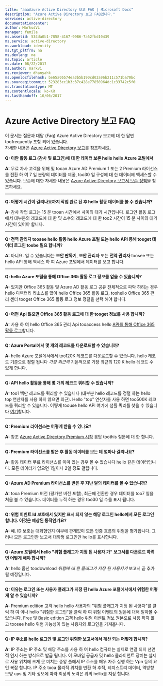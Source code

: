 ```yaml
---
title: "aaaAzure Active Directory 보고 FAQ | Microsoft Docs"
description: "Azure Active Directory 보고 FAQ입니다."
services: active-directory
documentationcenter: 
author: MarkusVi
manager: femila
ms.assetid: 534da0b1-7858-4167-9986-7a62fbd10439
ms.service: active-directory
ms.workload: identity
ms.tgt_pltfrm: na
ms.devlang: na
ms.topic: article
ms.date: 08/22/2017
ms.author: markvi
ms.reviewer: dhanyahk
ms.openlocfilehash: be65a05574ea3b5b190cd02a96b211c571ba70bc
ms.sourcegitcommit: 523283cc1b3c37c428e77850964dc1c33742c5f0
ms.translationtype: MT
ms.contentlocale: ko-KR
ms.lasthandoff: 10/06/2017
---
```

# <a name="azure-active-directory-reporting-faq"></a>Azure Active Directory 보고 FAQ

이 문서는 질문과 대답 (Faq) Azure Active Directory 보고에 대 한 답변 toofrequently 포함 되어 있습니다.  
자세한 내용은 [Azure Active Directory 보고](active-directory-reporting-azure-portal.md)를 참조하세요. 

**Q: 이란 활동 로그 (감사 및 로그인)에 대 한 데이터 보존 hello hello Azure 포털에서** 

**A:** 무료 자사 고객을 위해 및 tooan Azure AD Premium 1 또는 2 Premium 라이선스를 전환 하 여 7 일 분량의 데이터를 제공, too30 일 구성에 대 한 데이터에 액세스할 수 있습니다. 보존에 대한 자세한 내용은 [Azure Active Directory 보고서 보존 정책](active-directory-reporting-retention.md)을 참조하세요.

--- 

**Q: 어떻게 시간이 걸리나요까지 작업 완료 된 후 hello 활동 데이터를 볼 수 있습니까?**

**A:** 감사 작업 로그는 15 분 tooan 시간에서 사이의 대기 시간입니다. 로그인 활동 로그에서 대부분의 레코드에 대 한 및 소수의 레코드에 대 한 too2 시간이 15 분 사이의 대기 시간이 있어야 합니다.

---

**Q: 전역 관리자 toosee hello 활동 hello Azure 포털 또는 hello API 통해 tooget 데이터 로그인 toobe 필요 합니까?**

**A:** 아니요. 일 수 있습니다는 **보안 판독기**, **보안 관리자** 또는 **전역 관리자** toosee 또는 hello API 통해 액세스 하 여 Azure 포털에서 데이터를 보고 합니다.

---

**Q: hello Azure 포털을 통해 Office 365 활동 로그 정보를 얻을 수 있습니까?**

**A:** 있지만 Office 365 활동 및 Azure AD 활동 로그 공유 전체적으로 파악 하려는 경우 hello 디렉터리 리소스를 많이 hello Office 365 활동 로그, toohello Office 365 관리 센터 tooget Office 365 활동 로그 정보 정렬을 선택 해야 합니다.

---


**Q: 어떤 Api 않으면 Office 365 활동 로그에 대 한 tooget 정보를 사용 합니까?**

**A:** 사용 하 여 hello Office 365 관리 Api tooaccess hello [API를 통해 Office 365 활동 로그](https://msdn.microsoft.com/office-365/office-365-managment-apis-overview)합니다.

---

**Q: Azure Portal에서 몇 개의 레코드를 다운로드할 수 있습니까?**

**A:** hello Azure 포털에서에서 too120K 레코드를 다운로드할 수 있습니다. hello 레코드 기준으로 정렬 됩니다 *가장 최근의* 기본적으로 가장 최근의 120 K hello 레코드 수 있게 합니다. 

---

**Q: API hello 활동을 통해 몇 개의 레코드 쿼리할 수 있습니까?**

**A:** too1 백만 레코드를 쿼리할 수 있습니다 (대부분 hello 레코드를 정렬 하는 hello top 연산자를 사용 하지 않으면 최근). Hello "top" 연산자를 사용 하면 too500K 레코드를 쿼리할 수 있습니다. 어떻게 toouse hello API 여기에 샘플 쿼리를 찾을 수 있습니다 [여기](active-directory-reporting-api-getting-started.md)합니다.

---

**Q: Premium 라이선스는 어떻게 받을 수 있나요?**

**A:** 참조 [Azure Active Directory Premium 시작](active-directory-get-started-premium.md) 응답 toothis 질문에 대 한 합니다.

---

**Q: Premium 라이선스를 받은 후 활동 데이터를 보는 데 얼마나 걸리나요?**

**A:** 활동 데이터 무료 라이선스를 이미 있는 경우 볼 수 있습니다 hello 같은 데이터입니다. 모든 데이터가 없으면 1일이나 2일 정도 걸립니다.

---

**Q: Azure AD Premium 라이선스를 받은 후 지난 달의 데이터를 볼 수 있습니까?**

**A:** tooa Premium 버전 (평가판 버전 포함), 최근에 전환한 경우 데이터를 too7 일을 처음 볼 수 있습니다. 데이터를 누적 하는 경우 too30 일 수를 표시 됩니다.

---

**Q: 위험 이벤트 Id 보호에서 있지만 표시 되지 않는 해당 로그인 hello에서 모든 로그인 합니다. 이것은 예상된 동작인가요?**

**A:** 예. ID 보호는 대화형인지 여부에 관계없이 모든 인증 흐름의 위험을 평가합니다. 그러나 모든 로그인만 보고서 대화형 로그인만 hello를 표시합니다.

---

**Q: Azure 포털에서 hello "위험 플래그가 지정 된 사용자 가" 보고서를 다운로드 하려면 어떻게 해야 합니까?**

**A:** hello 옵션 toodownload *위험에 대 한 플래그가 지정 된 사용자가* 보고서 곧 추가 될 예정입니다.

---

**Q: 이유는 로그인 또는 사용자 플래그가 지정 된 hello Azure 포털에서에서 위험한 어떻게 알 수 있습니까?**

**A:** Premium edition 고객 hello hello 사용자의 "위험 플래그가 지정 된 사용자"를 클릭 하 여 이나 hello "위험한 로그인"을 클릭 하 여 위험 이벤트의 원본에 대해 알아볼 수 있습니다. Free 및 Basic edition 고객 hello 위험 이벤트 정보 원본으로 사용 하지 않고 toosee hello 위험 가능성이 있는 사용자와 로그인을 가져옵니다.

---

**Q: IP 주소를 hello 로그인 및 로그인 위험한 보고서에서 계산 되는 어떻게 합니까?**

**A:** IP 주소는 IP 주소 및 해당 주소를 사용 하 여 hello 컴퓨터는 실제로 연결 되지 선언적 인지 하는 방식으로 발급 됩니다. 이 모바일 공급자 및 hello 클라이언트 장치는 실제로 사용 위치에 크게 못 미치는 중앙 풀에서 IP 주소를 매우 자주 실행 하는 Vpn 등의 요인 복잡 합니다. IP 주소 tooa 물리적 위치를 변환 하 추적, 레지스트리 데이터, 역방향 모양 ups 및 기타 정보에 따라 최상의 노력은 위의 hello를 지정 합니다. 

---
